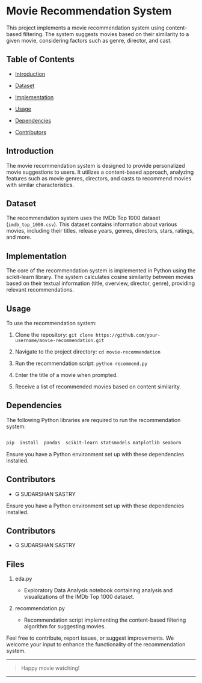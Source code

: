 
# Movie Recommendation System

  

This project implements a movie recommendation system using content-based filtering. The system suggests movies based on their similarity to a given movie, considering factors such as genre, director, and cast.

  

## Table of Contents

  

- [Introduction](#introduction)

- [Dataset](#dataset)

- [Implementation](#implementation)

- [Usage](#usage)

- [Dependencies](#dependencies)

- [Contributors](#contributors)

  

## Introduction

  

The movie recommendation system is designed to provide personalized movie suggestions to users. It utilizes a content-based approach, analyzing features such as movie genres, directors, and casts to recommend movies with similar characteristics.

  

## Dataset

  

The recommendation system uses the IMDb Top 1000 dataset (`imdb_top_1000.csv`). This dataset contains information about various movies, including their titles, release years, genres, directors, stars, ratings, and more.

  

## Implementation

  

The core of the recommendation system is implemented in Python using the scikit-learn library. The system calculates cosine similarity between movies based on their textual information (title, overview, director, genre), providing relevant recommendations.

  

## Usage

  

To use the recommendation system:

  

1. Clone the repository: `git clone https://github.com/your-username/movie-recommendation.git`

2. Navigate to the project directory: `cd movie-recommendation`

3. Run the recommendation script: `python recommend.py`

4. Enter the title of a movie when prompted.

5. Receive a list of recommended movies based on content similarity.

  

## Dependencies

  

The following Python libraries are required to run the recommendation system:

  

```bash

pip  install  pandas  scikit-learn statsmodels matplotlib seaborn

```

Ensure you have a Python environment set up with these dependencies installed.

  

## Contributors

-   G SUDARSHAN SASTRY

Ensure you have a Python environment set up with these dependencies installed.

## Contributors

-   G SUDARSHAN SASTRY

## Files

1.  eda.py
    
    -   Exploratory Data Analysis notebook containing analysis and visualizations of the IMDb Top 1000 dataset.
2.  recommendation.py
    
    -   Recommendation script implementing the content-based filtering algorithm for suggesting movies.

Feel free to contribute, report issues, or suggest improvements. We welcome your input to enhance the functionality of the recommendation system.  

***

> Happy movie watching!

***

